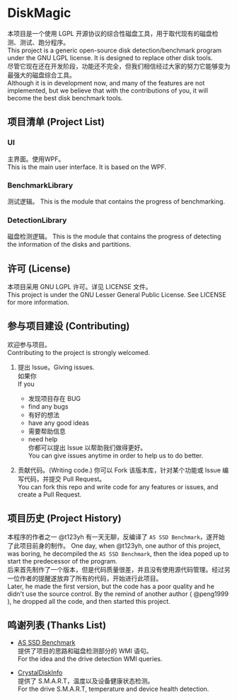 ﻿# DiskMagic

本项目是一个使用 LGPL 开源协议的综合性磁盘工具，用于取代现有的磁盘检测、测试、跑分程序。  
This project is a generic open-source disk detection/benchmark program under the GNU LGPL license. It is designed to replace other disk tools.  
尽管它现在还在开发阶段，功能还不完全，但我们相信经过大家的努力它能够变为最强大的磁盘综合工具。  
Although it is in development now, and many of the features are not implemented, but we believe that with the contributions of you, it will become the best disk benchmark tools.  

## 项目清单 (Project List)

### UI
主界面。使用WPF。    
This is the main user interface. It is based on the WPF.

### BenchmarkLibrary
测试逻辑。
This is the module that contains the progress of benchmarking.  

### DetectionLibrary
磁盘检测逻辑。
This is the module that contains the progress of detecting the information of the disks and partitions.  

## 许可 (License)
本项目采用 GNU LGPL 许可。详见 LICENSE 文件。   
This project is under the GNU Lesser General Public License. See LICENSE for more information.

## 参与项目建设 (Contributing)

欢迎参与项目。  
Contributing to the project is strongly welcomed.  

1. 提出 Issue。Giving issues.  
   如果你   
   If you
   - 发现项目存在 BUG
   - find any bugs  
   - 有好的想法
   - have any good ideas  
   - 需要帮助信息 
   - need help  
   你都可以提出 Issue 以帮助我们做得更好。  
   You can give issues anytime in order to help us to do better.
  
2. 贡献代码。(Writing code.)
   你可以 Fork 该版本库，针对某个功能或 Issue 编写代码，并提交 Pull Request。  
   You can fork this repo and write code for any features or issues, and create a Pull Request.  

## 项目历史 (Project History)
本程序的作者之一 @t123yh 有一天无聊，反编译了 `AS SSD Benchmark`，遂开始了此项目前身的制作。
One day, when @t123yh, one author of this project, was boring, he decompiled the `AS SSD Benchmark`, then the idea poped up to start the predecessor of the program.    
后来首先制作了一个版本，但是代码质量很差，并且没有使用源代码管理。经过另一位作者的提醒遂放弃了所有的代码，开始进行此项目。  
Later, he made the first version, but the code has a poor quality and he didn't use the source control. By the remind of another author ( @peng1999 ), he dropped all the code, and then started this project.  

## 鸣谢列表 (Thanks List)  
- [AS SSD Benchmark](http://www.alex-is.de/ "Alex Intelligent Software")  
   提供了项目的思路和磁盘检测部分的 WMI 语句。  
   For the idea and the drive detection WMI queries.  

- [CrystalDiskInfo](http://crystalmark.info/ "Crystal Dew World")  
   提供了 S.M.A.R.T，温度以及设备健康状态检测。  
   For the drive S.M.A.R.T, temperature and device health detection.  
